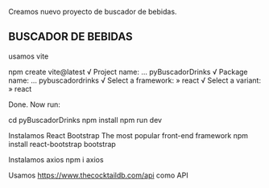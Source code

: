 Creamos nuevo proyecto de buscador de bebidas.

## BUSCADOR DE BEBIDAS

usamos vite

 npm create vite@latest
√ Project name: ... pyBuscadorDrinks
√ Package name: ... pybuscadordrinks
√ Select a framework: » react
√ Select a variant: » react

Done. Now run:

  cd pyBuscadorDrinks
  npm install
  npm run dev

Instalamos React Bootstrap
The most popular front-end framework
npm install react-bootstrap bootstrap

Instalamos axios
npm i axios

Usamos https://www.thecocktaildb.com/api como API